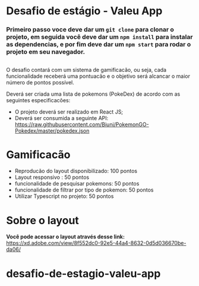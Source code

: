 # Desafio de estágio - Valeu App

### Primeiro passo voce deve dar um `git clone` para clonar o projeto, em seguida você deve dar um `npm install` para instalar as dependencias, e por fim deve dar um `npm start` para rodar o projeto em seu navegador.

##

O desafio contará com um sistema de gamificacão, ou seja, cada funcionalidade receberá uma pontuacão e o objetivo será alcancar o maior número de pontos possível.  

Deverá ser criada uma lista de pokemons (PokeDex) de acordo com as seguintes especificacões:

- O projeto deverá ser realizado em React JS; 
- Deverá ser consumida a seguinte API: https://raw.githubusercontent.com/Biuni/PokemonGO-Pokedex/master/pokedex.json

# Gamificacão

- Reproducão do layout disponibilizado: 100 pontos
- Layout responsivo : 50 pontos
- funcionalidade de pesquisar pokemons: 50 pontos
- funcionalidade de filtrar por tipo de pokemon: 50 pontos
- Utilizar Typescript no projeto: 50 pontos

# Sobre o layout

**Você pode acessar o layout através desse link:** https://xd.adobe.com/view/8f552dc0-92e5-44a4-8632-0d5d036670be-da06/
# desafio-de-estagio-valeu-app

